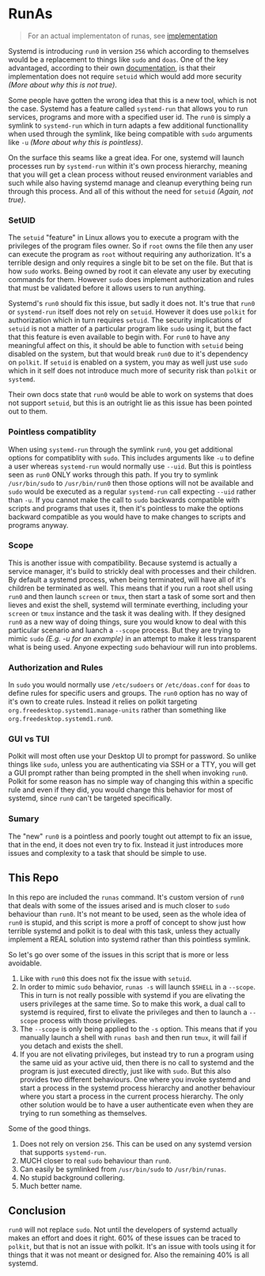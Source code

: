# RunAs

> For an actual implementaton of runas, see [implementation](implementation/README.md)

Systemd is introducing `run0` in version `256` which according to themselves would be a replacement to things like `sudo` and `doas`. One of the key advantaged, according to their own [documentation](https://github.com/systemd/systemd/blob/v256-rc2/man/run0.xml), is that their implementation does not require `setuid` which would add more security _(More about why this is not true)_.

Some people have gotten the wrong idea that this is a new tool, which is not the case. Systemd has a feature called `systemd-run` that allows you to run services, programs and more with a specified user id. The `run0` is simply a symlink to `systemd-run` which in turn adapts a few additional functionallity when used through the symlink, like being compatible with `sudo` arguments like `-u` _(More about why this is pointless)_. 

On the surface this seams like a great idea. For one, systemd will launch processes run by `systemd-run` within it's own process hierarchy, meaning that you will get a clean process without reused environment variables and such while also having systemd manage and cleanup everything being run through this process. And all of this without the need for `setuid` _(Again, not true)_.

### SetUID

The `setuid` "feature" in Linux allows you to execute a program with the privileges of the program files owner. So if `root` owns the file then any user can execute the program as `root` without requiring any authorization. It's a terrible design and only requires a single bit to be set on the file. But that is how `sudo` works. Being owned by root it can elevate any user by executing commands for them. However `sudo` does implement authorization and rules that must be validated before it allows users to run anything. 

Systemd's `run0` should fix this issue, but sadly it does not. It's true that `run0` or `systemd-run` itself does not rely on `setuid`. However it does use `polkit` for authorization which in turn requires `setuid`. The security implications of `setuid` is not a matter of a particular program like `sudo` using it, but the fact that this feature is even available to begin with. For `run0` to have any meaningful affect on this, it should be able to function with `setuid` being disabled on the system, but that would break `run0` due to it's dependency on `polkit`. If `setuid` is enabled on a system, you may as well just use `sudo` which in it self does not introduce much more of security risk than `polkit` or `systemd`. 

Their own docs state that `run0` would be able to work on systems that does not support `setuid`, but this is an outright lie as this issue has been pointed out to them.

### Pointless compatiblity

When using `systemd-run` through the symlink `run0`, you get additional options for compatiblity with `sudo`. This includes arguments like `-u` to define a user whereas `systemd-run` would normally use `--uid`. But this is pointless seen as `run0` ONLY works through this path. If you try to symlink `/usr/bin/sudo` to `/usr/bin/run0` then those options will not be available and `sudo` would be executed as a regular `systemd-run` call expecting `--uid` rather than `-u`. If you cannot make the call to `sudo` backwards compatible with scripts and programs that uses it, then it's pointless to make the options backward compatible as you would have to make changes to scripts and programs anyway.

### Scope

This is another issue with compatibility. Because systemd is actually a service manager, it's build to strickly deal with processes and their children. By default a systemd process, when being terminated, will have all of it's children be terminated as well. This means that if you run a root shell using `run0` and then launch `screen` or `tmux`, then start a task of some sort and then lieves and exist the shell, systemd will terminate everthing, including your `screen` or `tmux` instance and the task it was dealing with. If they designed `run0` as a new way of doing things, sure you would know to deal with this particular scenario and luanch a `--scope` process. But they are trying to mimic `sudo` _(E.g. -u for an example)_ in an attempt to make it less transparent what is being used. Anyone expecting `sudo` behaviour will run into problems.

### Authorization and Rules

In `sudo` you would normally use `/etc/sudoers` or `/etc/doas.conf` for `doas` to define rules for specific users and groups. The `run0` option has no way of it's own to create rules. Instead it relies on polkit targeting `org.freedesktop.systemd1.manage-units` rather than something like `org.freedesktop.systemd1.run0`.

### GUI vs TUI

Polkit will most often use your Desktop UI to prompt for password. So unlike things like `sudo`, unless you are authenticating via SSH or a TTY, you will get a GUI prompt rather than being prompted in the shell when invoking `run0`. Polkit for some reason has no simple way of changing this within a specific rule and even if they did, you would change this behavior for most of systemd, since `run0` can't be targeted specifically. 

### Sumary

The "new" `run0` is a pointless and poorly tought out attempt to fix an issue, that in the end, it does not even try to fix. Instead it just introduces more issues and complexity to a task that should be simple to use.

## This Repo

In this repo are included the `runas` command. It's custom version of `run0` that deals with some of the issues arised and is much closer to `sudo` behaviour than `run0`. It's not meant to be used, seen as the whole idea of `run0` is stupid, and this script is more a proff of concept to show just how terrible systemd and polkit is to deal with this task, unless they actually implement a REAL solution into systemd rather than this pointless symlink.

So let's go over some of the issues in this script that is more or less avoidable. 

 1. Like with `run0` this does not fix the issue with `setuid`. 
 2. In order to mimic `sudo` behavior, `runas -s` will launch `$SHELL` in a `--scope`. This in turn is not really possible with systemd if you are elivating the users privileges at the same time. So to make this work, a dual call to systemd is required, first to elivate the privileges and then to launch a `--scope` process with those privileges.
 3. The `--scope` is only being applied to the `-s` option. This means that if you manually launch a shell with `runas bash` and then run `tmux`, it will fail if you detach and exists the shell.
 4. If you are not elivating privileges, but instead try to run a program using the same uid as your active uid, then there is no call to systemd and the program is just executed directly, just like with `sudo`. But this also provides two different behaviours. One where you invoke systemd and start a process in the systemd process hierarchy and another behaviour where you start a process in the current process hierarchy. The only other solution would be to have a user authenticate even when they are trying to run something as themselves.
 
Some of the good things. 

 1. Does not rely on version `256`. This can be used on any systemd version that supports `systemd-run`.
 2. MUCH closer to real `sudo` behaviour than `run0`.
 3. Can easily be symlinked from `/usr/bin/sudo` to `/usr/bin/runas`.
 4. No stupid background collering.
 5. Much better name.
 
## Conclusion

`run0` will not replace `sudo`. Not until the developers of systemd actually makes an effort and does it right. 60% of these issues can be traced to `polkit`, but that is not an issue with polkit. It's an issue with tools using it for things that it was not meant or designed for. Also the remaining 40% is all systemd.

